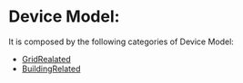 # Device Model: 
It is composed by the following categories of Device Model:
- [GridRealated](https://git.rwth-aachen.de/EBC/Team_BA/projects/n5geh/n5geh.datamodel/-/tree/master/DeviceModel/GridRealted)
-  [BuildingRelated](https://git.rwth-aachen.de/EBC/Team_BA/projects/n5geh/n5geh.datamodel/-/tree/master/DeviceModel/BuildingRelated)